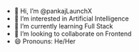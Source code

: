 - 👋 Hi, I’m @pankajLaunchX
- 👀 I’m interested in Artificial Intelligence
- 🌱 I’m currently learning Full Stack
- 💞️ I’m looking to collaborate on Frontend
- 😄 Pronouns: He/Her

<!---
pankajLaunchX/pankajLaunchX is a ✨ special ✨ repository because its `README.md` (this file) appears on your GitHub profile.
You can click the Preview link to take a look at your changes.
--->
